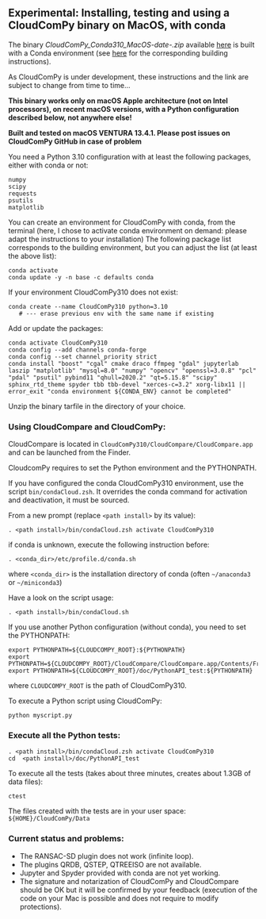 ## Experimental: Installing, testing and using a CloudComPy binary on MacOS, with conda

The binary *CloudComPy_Conda310_MacOS-date-.zip* available [here](https://www.simulation.openfields.fr/index.php/download-binaries) is built with a Conda environment
(see [here](BuildLinuxConda.md) for the corresponding building instructions).

As CloudComPy is under development, these instructions and the link are subject to change from time to time...

**This binary works only on macOS Apple architecture (not on Intel processors), on recent macOS versions, 
with a Python configuration described below, not anywhere else!**

**Built and tested on macOS VENTURA 13.4.1. Please post issues on CloudComPy GitHub in case of problem**

You need a Python 3.10 configuration with at least the following packages, either with conda or not:

```
numpy
scipy
requests
psutils
matplotlib
```

You can create an environment for CloudComPy with conda, from the terminal
(here, I chose to activate conda environment on demand: please adapt the instructions to your installation)
The following package list corresponds to the building environment, but you can adjust the list
(at least the above list):

```
conda activate
conda update -y -n base -c defaults conda
```
If your environment CloudComPy310 does not exist:
```
conda create --name CloudComPy310 python=3.10
   # --- erase previous env with the same name if existing
```
Add or update the packages:
```
conda activate CloudComPy310
conda config --add channels conda-forge
conda config --set channel_priority strict
conda install "boost" "cgal" cmake draco ffmpeg "gdal" jupyterlab laszip "matplotlib" "mysql=8.0" "numpy" "opencv" "openssl=3.0.8" "pcl" "pdal" "psutil" pybind11 "qhull=2020.2" "qt=5.15.8" "scipy" sphinx_rtd_theme spyder tbb tbb-devel "xerces-c=3.2" xorg-libx11 || error_exit "conda environment ${CONDA_ENV} cannot be completed"
```

Unzip the binary tarfile in the directory of your choice.

### Using CloudCompare and CloudComPy:

CloudCompare is located in `CloudComPy310/CloudCompare/CloudCompare.app` and can be launched from the Finder.

CloudcomPy requires to set the Python environment and the PYTHONPATH.

If you have configured the conda CloudComPy310 environment, use the script `bin/condaCloud.zsh`.
It overrides the conda command for activation and deactivation, it must be sourced. 

From a new prompt (replace `<path install>` by its value): 

```
. <path install>/bin/condaCloud.zsh activate CloudComPy310
```

if conda is unknown, execute the following instruction before:

```
. <conda_dir>/etc/profile.d/conda.sh
```
where `<conda_dir>` is the installation directory of conda (often `~/anaconda3` or `~/miniconda3`)

Have a look on the script usage:
```
. <path install>/bin/condaCloud.sh
```

If you use another Python configuration (without conda), you need to set the PYTHONPATH:

```
export PYTHONPATH=${CLOUDCOMPY_ROOT}:${PYTHONPATH}
export PYTHONPATH=${CLOUDCOMPY_ROOT}/CloudCompare/CloudCompare.app/Contents/Frameworks:${PYTHONPATH}
export PYTHONPATH=${CLOUDCOMPY_ROOT}/doc/PythonAPI_test:${PYTHONPATH}
```

where `CLOUDCOMPY_ROOT` is the path of CloudComPy310.

To execute a Python script using CloudComPy:

```
python myscript.py
```

### Execute all the Python tests:

```
. <path install>/bin/condaCloud.zsh activate CloudComPy310
cd  <path install>/doc/PythonAPI_test
```

To execute all the tests (takes about three minutes, creates about 1.3GB of data files):

```
ctest
```

The files created with the tests are in your user space: `${HOME}/CloudComPy/Data`

### Current status and problems:

 - The RANSAC-SD plugin does not work (infinite loop).
 - The plugins QRDB, QSTEP, QTREEISO are not available.
 - Jupyter and Spyder provided with conda are not yet working.
 - The signature and notarization of CloudComPy and CloudCompare should be OK but it will be confirmed by your feedback (execution of the code on your Mac is possible and does not require to modify protections).
 